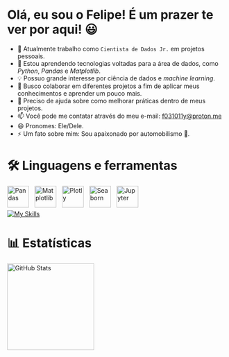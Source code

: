 # Olá, eu sou o Felipe! É um prazer te ver por aqui! 😃

- 🔭 Atualmente trabalho como `Cientista de Dados Jr.` em projetos pessoais.
- 🌱 Estou aprendendo tecnologias voltadas para a área de dados, como _Python_, _Pandas_ e _Matplotlib_.
- 💡 Possuo grande interesse por ciência de dados e _machine learning_.
- 👯 Busco colaborar em diferentes projetos a fim de aplicar meus conhecimentos e aprender um pouco mais.
- 🤔 Preciso de ajuda sobre como melhorar práticas dentro de meus projetos.
- 📫 Você pode me contatar através do meu e-mail: f031011y@proton.me
- 😄 Pronomes: Ele/Dele.
- ⚡ Um fato sobre mim: Sou apaixonado por automobilismo 🚗.

# 🛠️ Linguagens e ferramentas

<img align="left" alt="Pandas" width="50px" style="padding-right:10px;" src="https://cdn.jsdelivr.net/gh/devicons/devicon/icons/pandas/pandas-original.svg" />
<img align="left" alt="Matplotlib" width="50px" style="padding-right:10px;" src="https://cdn.jsdelivr.net/gh/devicons/devicon/icons/matplotlib/matplotlib-plain.svg" />
<img align="left" alt="Plotly" width="50px" style="padding-right:10px;" src="https://cdn.jsdelivr.net/gh/devicons/devicon/icons/plotly/plotly-original.svg" />
<img align="left" alt="Seaborn" width="50px" style="padding-right:10px;" src="https://vectorseek.com/wp-content/uploads/2023/12/seaborn-Logo-Vector.svg-.png" alt="https://vectorseek.com/wp-content/uploads/2023/12/seaborn-Logo-Vector.svg-.png" class="transparent overflowingVertical">
<img align="left" alt="Jupyter" width="50px" style="padding-right:10px;" src="https://cdn.jsdelivr.net/gh/devicons/devicon/icons/jupyter/jupyter-original.svg" />
<br/>

#

[![My Skills](https://skillicons.dev/icons?i=python,git,linux,docker,sqlite)](https://skillicons.dev)

# 📊 Estatísticas

<img 
  align="left" 
  alt="GitHub Stats" 
  height="200" 
  style="padding-right: 10px;" 
  src="https://github-readme-stats.vercel.app/api?username=f031011y&show_icons=true&theme=tokyonight&include_all_commits=true&locale=pt-br" 
/>

